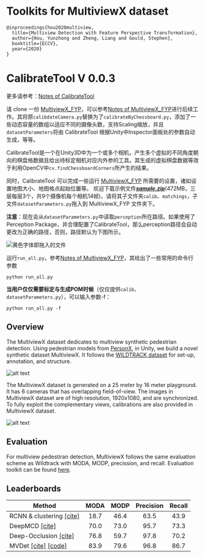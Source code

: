 # Toolkits for MultiviewX dataset

```
@inproceedings{hou2020multiview,
  title={Multiview Detection with Feature Perspective Transformation},
  author={Hou, Yunzhong and Zheng, Liang and Gould, Stephen},
  booktitle={ECCV},
  year={2020}
}
```

# CalibrateTool V 0.0.3

更多请参考：[Notes of CalibrateTool](http://www.tsingloo.com/2023/03/01/0a2bf39019914a06954a4506b9f0ca37/) 

请 clone 一份 [MultiviewX_FYP](https://github.com/TsingLoo/MultiviewX_FYP)，可以参考[Notes of MultiviewX_FYP](https://www.tsingloo.com/2022/10/27/8ae3a2e7ced646d398dea0f30e648708/)进行后续工作。其将原`calibdateCamera.py`替换为了`calibrateByChessboard.py`，添加了一些动态容量的数组以适应不同的摄像头数，支持Scaling缩放，并且`datasetParameters`将由 CalibrateTool 根据Unity中Inspector面板处的参数自动生成，等等。

CalibrateTool是一个在Unity3D中为一个或多个相机，产生多个虚拟的不同角度朝向的棋盘格数据且给出待标定相机对应内外参的工具。其生成的虚拟棋盘数据等效于利用OpenCV中`cv.findChessboardCorners`所产生的结果。

同时，CalibrateTool 可以完成一些运行 [MultiviewX_FYP](https://github.com/TsingLoo/MultiviewX_FYP) 所需要的设置，诸如设置地图大小、地图格点起始位置等。
欢迎下载示例文件[***sample.zip***](https://storage.tsingloo.com/sample.zip)(472MB，三层每层3个，共9个摄像机每个相机14帧)，请将其子文件夹`calib`、`matchings`，子文件`datasetParameters.py`拖入到 MultiviewX_FYP 文件夹下。

**注意**：现在会从`datasetParameters.py`中读取`perception`所在路径。如果使用了Perception Package，并合理配置了CalibrateTool，那么perception路径会自动更改为正确的路径，否则，路径默认为下图所示。

![黄色字体即拖入的文件](http://images.tsingloo.com/image-20230321202032035.png)

运行`run_all.py`，参考[Notes of MultiviewX_FYP](https://www.tsingloo.com/2022/10/27/8ae3a2e7ced646d398dea0f30e648708/)，其给出了一些常用的命令行参数

```shell
python run_all.py 
```

**当用户仅仅需要标定与生成POM时候**（仅仅提供`calib`、`datasetParameters.py`），可以输入参数-f：

```shell
python run_all.py -f 
```




## Overview

The MultiviewX dataset dedicates to multiview synthetic pedestrian detection. Using pedestrian models from [PersonX](https://github.com/sxzrt/Dissecting-Person-Re-ID-from-the-Viewpoint-of-Viewpoint), in Unity, we build a novel synthetic dataset MultiviewX. It follows the [WILDTRACK dataset](https://www.epfl.ch/labs/cvlab/data/data-wildtrack/) for set-up, annotation, and structure. 

![alt text](https://hou-yz.github.io/images/eccv2020_mvdet_multiviewx_dataset.jpg "Visualization of MultiviewX dataset")

The MultiviewX dataset is generated on a 25 meter by 16 meter playground. It has 6 cameras that has overlapping field-of-view. The images in MultiviewX dataset are of high resolution, 1920x1080, and are synchronized. To fully exploit the complementary views, calibrations are also provided in MultiviewX dataset. 

![alt text](https://hou-yz.github.io/images/eccv2020_mvdet_multiviewx_demo.gif "Detection results on MultiviewX dataset using MVDet")

## Evaluation

For multiview pedestiran detection, MultiviewX follows the same evaluation scheme as Wildtrack with MODA, MODP, precission, and recall. Evaluation toolkit can be found [here](https://github.com/hou-yz/MVDet/tree/master/multiview_detector/evaluation). 

## Leaderboards


| Method            | MODA | MODP | Precision | Recall |
|-------------------|:----:|:----:|:---------:|:------:|
| RCNN & clustering [[cite]](https://openaccess.thecvf.com/content_cvpr_2016/html/Xu_Multi-View_People_Tracking_CVPR_2016_paper.html) | 18.7 | 46.4 |    63.5   |  43.9  |
| DeepMCD          [[cite]](https://ieeexplore.ieee.org/abstract/document/8260742/) | 70.0 | 73.0 |    95.7   |  73.3  |
| Deep-Occlusion   [[cite]](https://openaccess.thecvf.com/content_iccv_2017/html/Baque_Deep_Occlusion_Reasoning_ICCV_2017_paper.html) | 76.8 | 59.7 |    97.8   |  70.2  |
| MVDet    [[cite]](https://arxiv.org/abs/2007.07247) [[code]](https://github.com/hou-yz/MVDet) | 83.9 | 79.6 |    96.8   |  86.7  |
